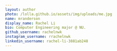 ```yaml
---
layout: author
photo: /lolla.github.io/assets/img/uploads/me.jpg
name: mranderson
display_name: Rachel Li
bio: Computer Engineering major @ NU.
github_username: rachelnwk
instagram_username: rrachelnwk
linkedin_username: rachel-li-3881ab248
---
```



